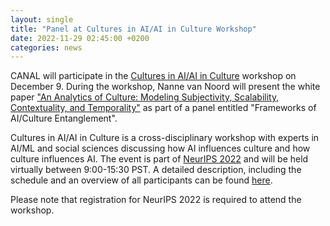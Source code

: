 ```yaml
---
layout: single
title: "Panel at Cultures in AI/AI in Culture Workshop"
date: 2022-11-29 02:45:00 +0200
categories: news
---
```

CANAL will participate in the [Cultures in AI/AI in Culture](https://ai-cultures.github.io/) workshop on December 9. During the workshop, Nanne van Noord will present the white paper ["An Analytics of Culture: Modeling Subjectivity, Scalability, Contextuality, and Temporality"](https://arxiv.org/abs/2211.07460) as part of a panel entitled "Frameworks of AI/Culture Entanglement".

Cultures in AI/AI in Culture is a cross-disciplinary workshop with experts in AI/ML and social sciences discussing how AI influences culture and how culture influences AI. The event is part of [NeurIPS 2022](https://nips.cc/) and will be held virtually between 9:00-15:30 PST. A detailed description, including the schedule and an overview of all participants can be found [here](https://ai-cultures.github.io/).

Please note that registration for NeurIPS 2022 is required to attend the workshop.
